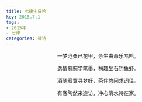 ```yaml
---
title: 七律生日吟
key: 2015.7.1
tags: 
- 2015年 
- 七律
categories: 律诗
---
```


<p align="center">一梦沧桑已花甲，余生由命乐哈哈。
</p>
<p align="center">逸情悬腕学笔墨，横趣坐石钓鱼虾。
</p>
<p align="center">酒随寂寞寻梦好，茶伴悠闲求词佳。
</p>
<p align="center">有客陶然来造访，净心清水待在家。
</p>
